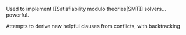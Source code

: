Used to implement [[Satisfiability modulo theories|SMT]] solvers... powerful.

Attempts to derive new helpful clauses from conflicts, with backtracking